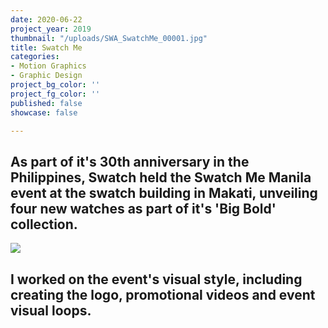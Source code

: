 ```yaml
---
date: 2020-06-22
project_year: 2019
thumbnail: "/uploads/SWA_SwatchMe_00001.jpg"
title: Swatch Me
categories:
- Motion Graphics
- Graphic Design
project_bg_color: ''
project_fg_color: ''
published: false
showcase: false

---
```

## As part of it's 30th anniversary in the Philippines, Swatch held the **Swatch Me Manila** event at the swatch building in Makati, unveiling four new watches as part of it's 'Big Bold' collection.

![](SWA_SwatchMe_00001.jpg)

## I worked on the event's visual style, including creating the logo, promotional videos and event visual loops.
